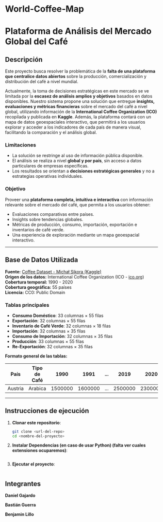 # World-Coffee-Map

# Plataforma de Análisis del Mercado Global del Café

## Descripción

Este proyecto busca resolver la problemática de la **falta de una plataforma que centralice datos abiertos** sobre la producción, comercialización y distribución del café a nivel mundial.  

Actualmente, la toma de decisiones estratégicas en este mercado se ve limitada por la **escasez de análisis amplios y objetivos** basados en datos disponibles. Nuestro sistema propone una solución que entregue **insights, evaluaciones y métricas financieras** sobre el mercado del café a nivel global, utilizando información de la **International Coffee Organization (ICO)** recopilada y publicada en **Kaggle**.
Además, la plataforma contará con un mapa de datos geoespaciales interactivo, que permitirá a los usuarios explorar y acceder a los indicadores de cada país de manera visual, facilitando la comparación y el análisis global.

### Limitaciones
- La solución se restringe al uso de información pública disponible.
- El análisis se realiza a nivel **global y por país**, sin acceso a datos particulares de empresas específicas.
- Los resultados se orientan a **decisiones estratégicas generales** y no a estrategias operativas individuales.

### Objetivo
Proveer una **plataforma completa, intuitiva e interactiva** con información relevante sobre el mercado del café, que permita a los usuarios obtener:
- Evaluaciones comparativas entre países.
- Insights sobre tendencias globales.
- Métricas de producción, consumo, importación, exportación e inventarios de café verde.
- Una experiencia de exploración mediante un mapa geoespacial interactivo.

---

## Base de Datos Utilizada

**Fuente:** [Coffee Dataset - Michał Sikora (Kaggle)](https://www.kaggle.com/datasets/michals22/coffee-dataset)  
**Origen de los datos:** International Coffee Organization (ICO - [ico.org](https://ico.org/))  
**Cobertura temporal:** 1990 - 2020  
**Cobertura geográfica:** 55 países  
**Licencia:** CC0: Public Domain  

### Tablas principales
- **Consumo Doméstico**: 33 columnas × 55 filas  
- **Exportación**: 32 columnas × 55 filas  
- **Inventario de Café Verde**: 32 columnas × 18 filas  
- **Importación**: 32 columnas × 35 filas  
- **Consumo de Importación**: 32 columnas × 35 filas  
- **Producción**: 33 columnas × 55 filas  
- **Re-Exportación**: 32 columnas × 35 filas  

**Formato general de las tablas:**

| País     | Tipo de Café | 1990     | 1991     | ... | 2019     | 2020     |
|----------|-------------|----------|----------|-----|----------|----------|
| Austria  | Arabica     | 1500000  | 1600000  | ... | 2500000  | 2300000  |

---

## Instrucciones de ejecución

1. **Clonar este repositorio**:
   ```bash
   git clone <url-del-repo>
   cd <nombre-del-proyecto>

2. **Instalar Dependencias (en caso de usar Python) (falta ver cuales extensiones ocuparemos)**:
   ```pip install -r requirements.txt

3. **Ejecutar el proyecto**:
   ```python main.py

## Integrantes
**Daniel Gajardo**

**Bastián Guerra**

**Benjamin Lillo**
